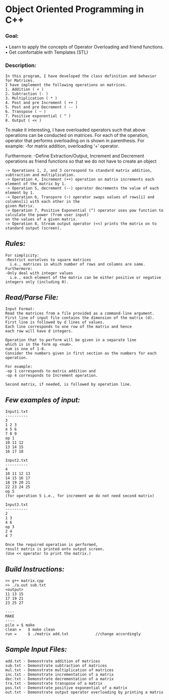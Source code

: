 # Object Oriented Programming in C++


### **Goal**:
  • Learn to apply the concepts of Operator Overloading and friend functions.<br>
  • Get comfortable with Templates (STL)

### **Description**:

```
In this program, I have developed the class definition and behavior for Matrices. 
I have implement the following operations on matrices.
1. Addition ( + )
2. Subtraction (‐ )
3. Multiplication ( * )
4. Post and pre Increment ( ++ )
5. Post and pre Decrement ( ‐‐ )
6. Transpose ( ~ )
7. Positive exponential ( ^ )
8. Output ( << )
```
To make it interesting, I have overloaded operators such that above operations can be conducted on matrices. 
For each of the operation, operator that performs overloading on is shown in parenthesis. 
For example:
-for matrix addition, overloading ‘+’ operator.

Furthermore:
-Define Extraction/Output, Increment and Decrement operations 
 as friend functions so that we do not have to create an object
```	
-> Operations 1, 2, and 3 correspond to standard matrix addition, subtraction and multiplication.
-> Operation 4, Increment (++) operation on matrix increments each element of the matrix by 1. 
-> Operation 5, decrement (--) operator decrements the value of each element by 1. 
-> Operation 6, Transpore (~) operator swaps values of rows[i] and columns[i] with each other in the 
given Matrix. 
-> Operation 7, Positive Exponential (^) operator uses pow function to calculate the power (from user input) 
on the values of a given matrix. 
-> Operation 8, Stream output operator (<<) prints the matrix on to standard output (screen).
```

## ***Rules:***<br>
  ```
For simplicity:
-Restrict ourselves to square matrices
    i.e., matrices in which number of rows and columns are same. 
Furthermore:
-Only deal with integer values 
    i.e., each element of the matrix can be either positive or negative integers only (including 0).
```
	
## ***Read/Parse File:***<br>
```
Input Format:
Read the matrices from a file provided as a command-line argument. 
First line of input file contains the dimension of the matrix (d). 
First line is followed by d lines of values. 
Each line corresponds to one row of the matrix and hence 
each row will have d integers.

Operation that to perform will be given in a separate line 
which is in the form op <num>.
num is one of 1-8. 
Consider the numbers given in first section as the numbers for each operation.

For example:
-op 1 corresponds to matrix addition and 
-op 4 corresponds to Increment operation. 

Second matrix, if needed, is followed by operation line.
  ```

## ***Few examples of input:***<br>
  
  ```
Input1.txt
----------
3
1 2 3
4 5 6
7 8 9
op 1
10 11 12
13 14 15
16 17 18

Input2.txt
----------
4
10 11 12 13
14 15 16 17
18 19 20 21
22 23 24 25
op 5
(for operation 5 i.e., for increment we do not need second matrix)

Input3.txt
----------
2
1 3
4 6
op 3
2 4
4 7

Once the required operation is performed, 
result matrix is printed onto output screen. 
(Use << operator to print the matrix.)
  ```


## ***Build Instructions:***<br>
```  
>> g++ matrix.cpp
>> ./a.out sub.txt 
<output>
11 13 15
17 19 21
23 25 27

----
MAKE
----
pile = $ make
clean =   $ make clean
run =     $ ./matrix add.txt			//change accordingly
```
	  
  
  
## ***Sample Input Files:***
```  
add.txt - Demonstrate addition of matrices
sub.txt - Demonstrate subtraction of matrices
mul.txt - Demonstrate multiplication of matrices
inc.txt - Demonstrate incrementation of a matrix
dec.txt - Demonstrate decrementation of a matrix
tra.txt - Demonstrate transpose of a matrix
pos.txt - Demonstrate positive exponential of a matrix
out.txt - Demonstrate output operator overloading by printing a matrix
```	  
